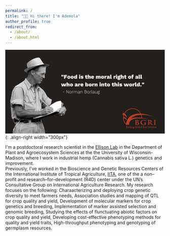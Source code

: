 ```yaml
---
permalink: /
title: "👋🏿 Hi there! I'm Ademola"
author_profile: true
redirect_from: 
  - /about/
  - /about.html
---
```





![Illustration](/images/Borlaug-quote.png){: .align-right width="300px"}

I'm a postdoctoral research scientist in the 
[Ellison Lab](https://alternativecrops.horticulture.wisc.edu/staff/aina-ademola/) 
in the Department of Plant and Agroecosystem Sciences at the the University of Wisconsin-Madison, 
where I work in industrial hemp (Cannabis sativa L.) genetics and improvement.  
Previously, I've worked in the Bioscience and Genetic Resources Centers of the 
International Institute of Tropical Agriculture, [IITA](https://www.iita.org/research/genetic-resources/),
one of the a non–profit and research–for–development (R4D) center under the UN’s 
Consultative Group on International Agriculture Research. My research focuses on the following:
Charaacterizing and deploying crop genetic diversity to meet farmers needs,
Association studies and mapping of QTL for crop quality and yield,
Development of molecular markers for crop genetics and breeding,
Implementation of marker assisted selection and genomic breeding,
Studying the effects of flunctuating abiotic factors on crop quality and yield,
Developing cost-effective phenotyping methods for quality and yield traits,
High-throughput phenotyping and genotyping of germplasm resources.



